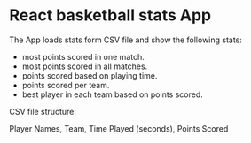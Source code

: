 # React basketball stats App

The App loads stats form CSV file and show the following stats:

- most points scored in one match.
- most points scored in all matches.
- points scored based on playing time.
- points scored per team.
- best player in each team based on points scored.

CSV file structure:

Player Names, Team, Time Played (seconds), Points Scored
